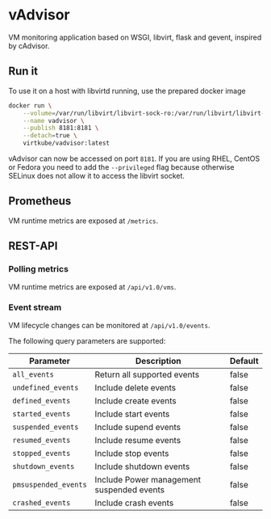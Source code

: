# vAdvisor

VM monitoring application based on WSGI, libvirt, flask and gevent, inspired by cAdvisor. 

## Run it

To use it on a host with libvirtd running, use the prepared docker image

```bash
docker run \
    --volume=/var/run/libvirt/libvirt-sock-ro:/var/run/libvirt/libvirt-sock-ro:Z \
    --name vadvisor \
    --publish 8181:8181 \
    --detach=true \
    virtkube/vadvisor:latest
```

vAdvisor can now be accessed on port `8181`. If you are using RHEL, CentOS or
Fedora you need to add the `--privileged` flag because otherwise SELinux does
not allow it to access the libvirt socket.

## Prometheus

VM runtime metrics are exposed at `/metrics`.

## REST-API

### Polling metrics

VM runtime metrics are exposed at `/api/v1.0/vms`.

### Event stream

VM lifecycle changes can be monitored at `/api/v1.0/events`.

The following query parameters are supported:

| Parameter           | Description                              | Default |
|---------------------|------------------------------------------|---------|
|`all_events`         |Return all supported events               | false   |
|`undefined_events`   |Include delete events                     | false   |
|`defined_events`     |Include create events                     | false   |
|`started_events`     |Include start events                      | false   |
|`suspended_events`   |Include supend events                     | false   |
|`resumed_events`     |Include resume events                     | false   |
|`stopped_events`     |Include stop events                       | false   |
|`shutdown_events`    |Include shutdown events                   | false   |
|`pmsuspended_events` |Include Power management suspended events | false   |
|`crashed_events`     |Include crash events                      | false   |
